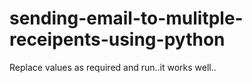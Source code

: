 # sending-email-to-mulitple-receipents-using-python

Replace values as required and run..it works well..
